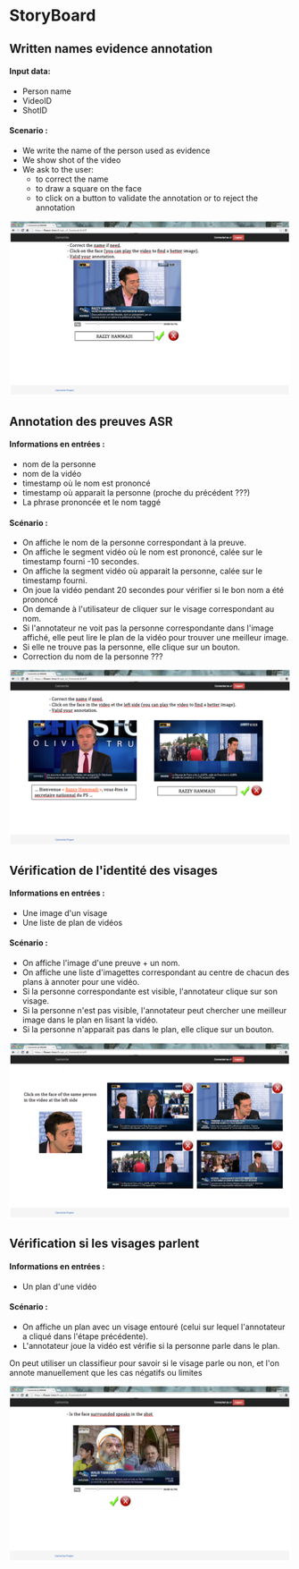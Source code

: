 # StoryBoard

## Written names evidence annotation

#### Input data: 
 - Person name
 - VideoID 
 - ShotID
 
#### Scenario :
 - We write the name of the person used as evidence
 - We show shot of the video
 - We ask to the user:
   * to correct the name
   * to draw a square on the face
   * to click on a button to validate the annotation or to reject the annotation
 
![OCR](OCR.png)


## Annotation des preuves ASR

#### Informations en entrées : 
 - nom de la personne
 - nom de la vidéo 
 - timestamp où le nom est prononcé
 - timestamp où apparait la personne (proche du précédent ???)
 - La phrase prononcée et le nom taggé

#### Scénario :
 - On affiche le nom de la personne correspondant à la preuve.
 - On affiche le segment vidéo où le nom est prononcé, calée sur le timestamp fourni -10 secondes.
 - On affiche la segment vidéo où apparait la personne, calée sur le timestamp fourni.
 - On joue la vidéo pendant 20 secondes pour vérifier si le bon nom a été prononcé
 - On demande à l'utilisateur de cliquer sur le visage correspondant au nom.
 - Si l'annotateur ne voit pas la personne correspondante dans l'image affiché, elle peut lire le plan de la vidéo pour trouver une meilleur image.
 - Si elle ne trouve pas la personne, elle clique sur un bouton.
 - Correction du nom de la personne ???
 
 ![ASR](ASR.png)

 
## Vérification de l'identité des visages

#### Informations en entrées : 
 - Une image d'un visage
 - Une liste de plan de vidéos

#### Scénario :
- On affiche l'image d'une preuve + un nom.
- On affiche une liste d'imagettes correspondant au centre de chacun des plans à annoter pour une vidéo.
- Si la personne correspondante est visible, l'annotateur clique sur son visage.
- Si la personne n'est pas visible, l'annotateur peut chercher une meilleur image dans le plan en lisant la vidéo.
- Si la personne n'apparait pas dans le plan, elle clique sur un bouton.

 ![Face](Face.png)

## Vérification si les visages parlent

#### Informations en entrées : 
 - Un plan d'une vidéo

#### Scénario :
- On affiche un plan avec un visage entouré (celui sur lequel l'annotateur a cliqué dans l'étape précédente).
- L'annotateur joue la vidéo est vérifie si la personne parle dans le plan.

On peut utiliser un classifieur pour savoir si le visage parle ou non, et l'on annote manuellement que les cas négatifs ou limites

 ![Speaking_face](Speaking_face.png)
